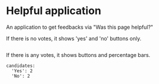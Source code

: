 # Helpful application

An application to get feedbacks via "Was this page helpful?"

If there is no votes, it shows 'yes' and 'no' buttons only.

```helpful
```

If there is any votes, it shows buttons and percentage bars.

```helpful
candidates:
  'Yes': 2
  'No': 2
```
